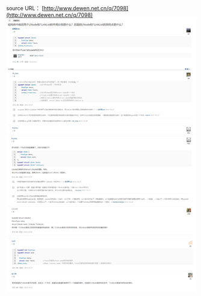 source URL： [http://www.dewen.net.cn/q/7098](http://www.dewen.net.cn/q/7098)
![image.png](_assets/C-结构体中前后两个LNode和_LinkList的作用分别是什么？/1602517746456-e8209477-e684-4013-9ced-0824eed01f51.png)
![image.png](_assets/C-结构体中前后两个LNode和_LinkList的作用分别是什么？/1602517792328-03eaa597-6ef4-4cc1-af8c-e1f3b30698d6.png)
![image.png](_assets/C-结构体中前后两个LNode和_LinkList的作用分别是什么？/1602517803089-ab979e3e-d117-4531-bddd-72735745ea44.png)
